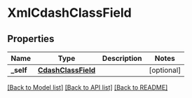# XmlCdashClassField

## Properties
Name | Type | Description | Notes
------------ | ------------- | ------------- | -------------
**_self** | [**CdashClassField**](CdashClassField.md) |  | [optional] 

[[Back to Model list]](../README.md#documentation-for-models) [[Back to API list]](../README.md#documentation-for-api-endpoints) [[Back to README]](../README.md)


